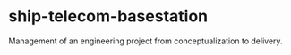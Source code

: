 # ship-telecom-basestation
Management of an engineering project from conceptualization to delivery.
